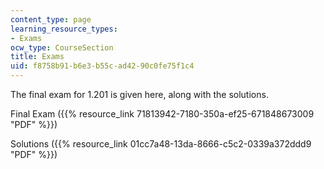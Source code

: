 ```yaml
---
content_type: page
learning_resource_types:
- Exams
ocw_type: CourseSection
title: Exams
uid: f8758b91-b6e3-b55c-ad42-90c0fe75f1c4
---
```


The final exam for 1.201 is given here, along with the solutions.

Final Exam ({{% resource_link 71813942-7180-350a-ef25-671848673009 "PDF" %}})

Solutions ({{% resource_link 01cc7a48-13da-8666-c5c2-0339a372ddd9 "PDF" %}})